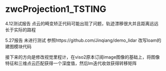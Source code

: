 # zwcProjection1_TSTING
4.12测试报告 点云的畸变矫正代码可能出现了问题，轨迹漂移很大并且距离远远长于实际的路程

5.27报告 未进行测试 参照https://github.com/Jinqiang/demo_lidar 改写loam的建图模块代码

接下来的方向是修改视觉里程计，在viso2原本订阅image图像的基础上，将图像特征和三维点云匹配获得一个深度值，然后lm迭代收敛获得转移矩阵
